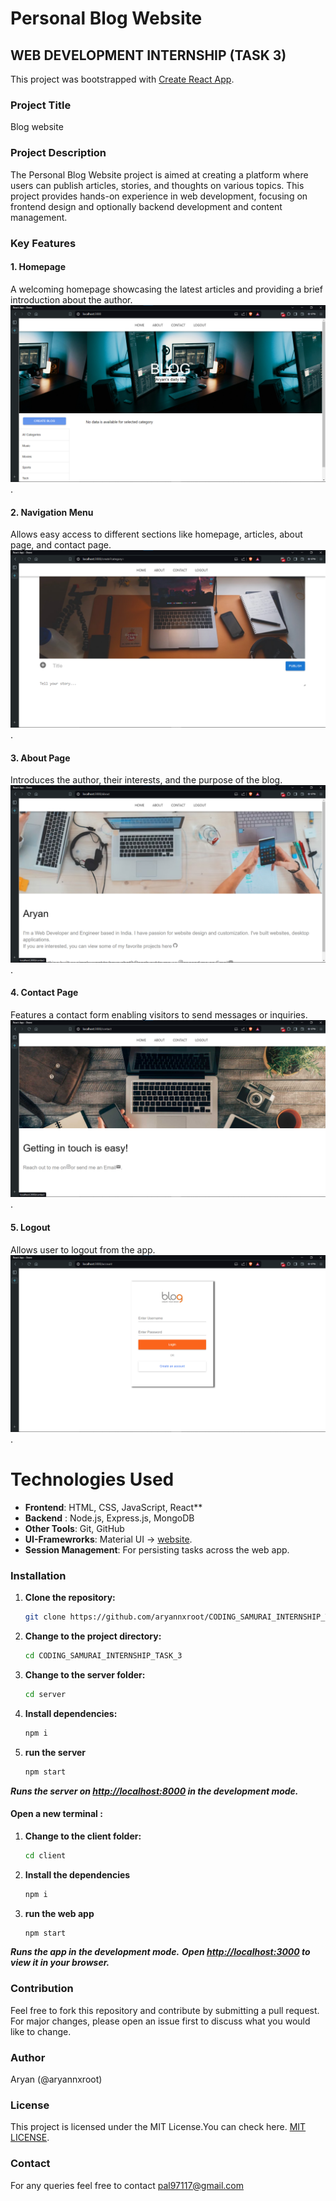 # Personal Blog Website

## WEB DEVELOPMENT INTERNSHIP (TASK 3)

This project was bootstrapped with [Create React App](https://github.com/facebook/create-react-app).

### Project Title
Blog website

### Project Description
The Personal Blog Website project is aimed at creating a platform where users can publish articles, stories, and thoughts on various topics. This project provides hands-on experience in web development, focusing on frontend design and optionally backend development and content management.

###  Key Features

#### 1. Homepage
A welcoming homepage showcasing the latest articles and providing a brief introduction about the author.
![HomePage](/images/homme.png).

#### 2. Navigation Menu
Allows easy access to different sections like homepage, articles, about page, and contact page.
![Navigation](/images/article.png).


#### 3. About Page
Introduces the author, their interests, and the purpose of the blog.
![AboutPage](/images/about.png).

#### 4. Contact Page
Features a contact form enabling visitors to send messages or inquiries.
![Contact](/images/contact.png).

#### 5. Logout
Allows user to logout from the app.
![Logout](/images/login.png).

# Technologies Used

- **Frontend**: HTML, CSS, JavaScript, React**
- **Backend** : Node.js, Express.js, MongoDB 
- **Other Tools**: Git, GitHub
- **UI-Framewrorks**: Material UI -> [website](https://mui.com).
- **Session Management**: For persisting tasks across the web app.


### Installation

1. **Clone the repository:**
   ```bash
   git clone https://github.com/aryannxroot/CODING_SAMURAI_INTERNSHIP_TASK_3.git

2. **Change to the project directory:**
   ```bash
   cd CODING_SAMURAI_INTERNSHIP_TASK_3

3. **Change to the server folder:**
   ```bash
   cd server

4. **Install dependencies:**
   ```bash
   npm i

5. **run the server**
   ```bash
   npm start

***Runs the server on  [http://localhost:8000](http://localhost:8000) in the development mode.***

#### Open a new terminal :

1. **Change to the client folder:**
   ```bash
   cd client

3. **Install the dependencies**
   ```bash
   npm i

4. **run the web app**
   ```bash
   npm start

***Runs the app in the development mode.***
***Open [http://localhost:3000](http://localhost:3000) to view it in your browser.***




### Contribution
Feel free to fork this repository and contribute by submitting a pull request. For major changes, please open an issue first to discuss what you would like to change.

### Author
Aryan (@aryannxroot)


### License
This project is licensed under the MIT License.You can check here. [MIT LICENSE](./LICENSE).

### Contact
For any queries feel free to contact pal97117@gmail.com

